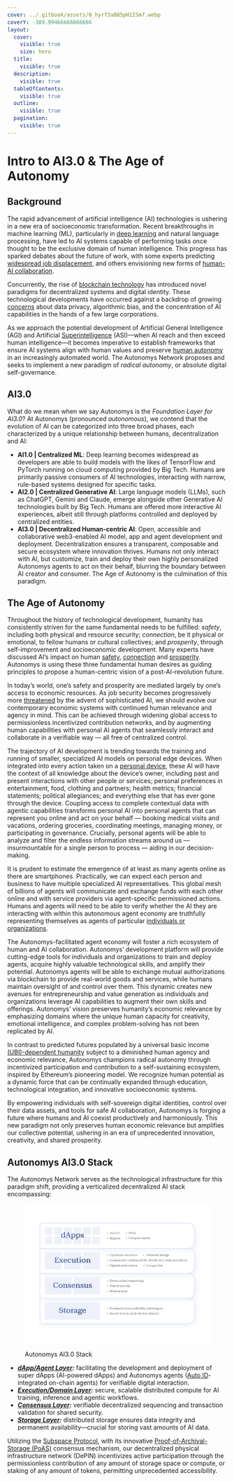 ```yaml
---
cover: ../.gitbook/assets/0_hyrf3aB85pH1ISm7.webp
coverY: -389.99466666666666
layout:
  cover:
    visible: true
    size: hero
  title:
    visible: true
  description:
    visible: true
  tableOfContents:
    visible: true
  outline:
    visible: true
  pagination:
    visible: true
---
```


# Intro to AI3.0 & The Age of Autonomy

## Background

The rapid advancement of artificial intelligence (AI) technologies is ushering in a new era of socioeconomic transformation. Recent breakthroughs in machine learning (ML), particularly in [deep learning](https://www.dx.doi.org/10.1038/nature14539) and natural language processing, have led to AI systems capable of performing tasks once thought to be the exclusive domain of human intelligence. This progress has sparked debates about the future of work, with some experts predicting [widespread job displacement](https://www.doi.org/10.1016/j.techfore.2016.08.019), and others envisioning new forms of [human-AI collaboration](https://books.google.co.uk/books/about/The\_Second\_Machine\_Age\_Work\_Progress\_and.html).

Concurrently, the rise of [blockchain technology](https://doi.org/10.1109/BigDataCongress.2017.85) has introduced novel paradigms for decentralized systems and digital identity. These technological developments have occurred against a backdrop of growing [concerns](https://books.google.co.uk/books/about/Weapons\_of\_Math\_Destruction.html) about data privacy, algorithmic bias, and the concentration of AI capabilities in the hands of a few large corporations.

As we approach the potential development of Artificial General Intelligence (AGI) and Artificial [Superintelligence](https://books.google.co.uk/books/about/Superintelligence.html) (ASI)—when AI reach and then exceed human intelligence—it becomes imperative to establish frameworks that ensure AI systems align with human values and preserve [human autonomy](https://books.google.co.uk/books/about/Human\_Compatible.html) in an increasingly automated world. The Autonomys Network proposes and seeks to implement a new paradigm of _radical autonomy_, or absolute digital self-governance.

## **AI3.0**

What do we mean when we say Autonomys is the _Foundation Layer for AI3.0_? At Autonomys (pronounced _autonomous_), we contend that the evolution of AI can be categorized into three broad phases, each characterized by a unique relationship between humans, decentralization and AI:

* **AI1.0 | Centralized ML**: Deep learning becomes widespread as developers are able to build models with the likes of TensorFlow and PyTorch running on cloud computing provided by Big Tech. Humans are primarily passive consumers of AI technologies, interacting with narrow, rule-based systems designed for specific tasks.
* **AI2.0 | Centralized Generative AI**: Large language models (LLMs), such as ChatGPT, Gemini and Claude, emerge alongside other Generative AI technologies built by Big Tech. Humans are offered more interactive AI experiences, albeit still through platforms controlled and deployed by centralized entities.
* **AI3.0 | Decentralized Human-centric AI**: Open, accessible and collaborative web3-enabled AI model, app and agent development and deployment. Decentralization ensures a transparent, composable and secure ecosystem where innovation thrives. Humans not only interact with AI, but customize, train and deploy their own highly personalized Autonomys agents to act on their behalf, blurring the boundary between AI creator and consumer. The Age of Autonomy is the culmination of this paradigm.

## The Age of Autonomy <a href="#id-073f" id="id-073f"></a>

Throughout the history of technological development, humanity has consistently striven for the same fundamental needs to be fulfilled: _safety_, including both physical and resource security; _connection_, be it physical or emotional, to fellow humans or cultural collectives; and _prosperity_, through self-improvement and socioeconomic development. Many experts have discussed AI’s impact on human [safety](https://books.google.co.uk/books?id=8vm0DwAAQBAJ\&dq=), [connection](https://danielmiessler.com/p/ai-predictable-path-7-components-2024) and [prosperity](https://books.google.co.uk/books?id=PMBUAgAAQBAJ). Autonomys is using these three fundamental human desires as guiding principles to propose a human-centric vision of a post-AI-revolution future.

In today’s world, one’s safety and prosperity are mediated largely by one’s access to economic resources. As job security becomes progressively more [threatened](https://doi.org/10.1016/j.techfore.2016.08.019) by the advent of sophisticated AI, we should evolve our contemporary economic systems with continued human relevance and agency in mind. This can be achieved through widening global access to permissionless incentivized contribution networks, and by augmenting human capabilities with personal AI agents that seamlessly interact and collaborate in a verifiable way — all free of centralized control.

The trajectory of AI development is trending towards the training and running of smaller, specialized AI models on personal edge devices. When integrated into every action taken on a [personal device](https://www.apple.com/apple-intelligence/), these AI will have the context of all knowledge about the device’s owner, including past and present interactions with other people or services; personal preferences in entertainment, food, clothing and partners; health metrics; financial statements; political allegiances; and everything else that has ever gone through the device. Coupling access to complete contextual data with agentic capabilities transforms personal AI into personal agents that can represent you online and act on your behalf — booking medical visits and vacations, ordering groceries, coordinating meetings, managing money, or participating in governance. Crucially, personal agents will be able to analyze and filter the endless information streams around us — insurmountable for a single person to process — aiding in our decision-making.

It is prudent to estimate the emergence of at least as many agents online as there are smartphones. Practically, we can expect each person and business to have multiple specialized AI representatives. This global mesh of billions of agents will communicate and exchange funds with each other online and with service providers via agent-specific permissioned actions. Humans and agents will need to be able to verify whether the AI they are interacting with within this autonomous agent economy are truthfully representing themselves as agents of particular [individuals or organizations](https://academy.autonomys.xyz/autonomys-solutions/autoid).

The Autonomys-facilitated agent economy will foster a rich ecosystem of human and AI collaboration. Autonomys’ development platform will provide cutting-edge tools for individuals and organizations to train and deploy agents, acquire highly valuable technological skills, and amplify their potential. Autonomys agents will be able to exchange mutual authorizations via blockchain to provide real-world goods and services, while humans maintain oversight of and control over them. This dynamic creates new avenues for entrepreneurship and value generation as individuals and organizations leverage AI capabilities to augment their own skills and offerings. Autonomys’ vision preserves humanity’s economic relevance by emphasizing domains where the unique human capacity for creativity, emotional intelligence, and complex problem-solving has not been replicated by AI.

In contrast to predicted futures populated by a universal basic income [(UBI)-dependent humanity](https://moores.samaltman.com/) subject to a diminished human agency and economic relevance, Autonomys champions radical autonomy through incentivized participation and contribution to a self-sustaining ecosystem, inspired by Ethereum’s pioneering model. We recognize human potential as a dynamic force that can be continually expanded through education, technological integration, and innovative socioeconomic systems.

By empowering individuals with self-sovereign digital identities, control over their data assets, and tools for safe AI collaboration, Autonomys is forging a future where humans and AI coexist productively and harmoniously. This new paradigm not only preserves human economic relevance but amplifies our collective potential, ushering in an era of unprecedented innovation, creativity, and shared prosperity.

## Autonomys AI3.0 Stack

The Autonomys Network serves as the technological infrastructure for this paradigm shift, providing a verticalized decentralized AI stack encompassing:

<figure><img src="../.gitbook/assets/infographic_tech-stack-visualization-v1.png" alt=""><figcaption><p>Autonomys AI3.0 Stack</p></figcaption></figure>

* [_**dApp/Agent Layer**_](potential-applications.md)_**:**_ facilitating the development and deployment of super dApps (AI-powered dApps) and Autonomys agents ([Auto ID](../autonomys-solutions/autoid/)-integrated on-chain agents) for verifiable digital interaction.
* [_**Execution/Domain Layer**_](../subspace-protocol/decoupled-execution/)_**:**_ secure, scalable distributed compute for AI training, inference and agentic workflows.
* [_**Consensus Layer**_](../subspace-protocol/consensus/)_**:**_ verifiable decentralized sequencing and transaction validation for shared security.
* [_**Storage Layer**_](../subspace-protocol/network-architecture/)_**:**_ distributed storage ensures data integrity and permanent availability—crucial for storing vast amounts of AI data.

Utilizing the [Subspace Protocol](broken-reference), with its innovative [Proof-of-Archival-Storage (PoAS)](../subspace-protocol/consensus/proof-of-archival-storage/) consensus mechanism, our decentralized physical infrastructure network (DePIN) incentivizes active participation through the permissionless contribution of any amount of storage space or compute, or staking of any amount of tokens, permitting unprecedented accessibility.
